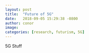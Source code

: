 ```yaml
---
layout: post
title:  "Future of 5G"
date:   2018-09-05 15:29:38 -0800
author: conor
image: 
categories: [research, futurism, 5G]
---
```


5G Stuff